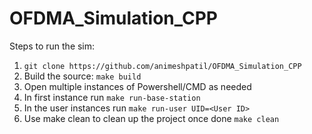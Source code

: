 ﻿# OFDMA_Simulation_CPP

Steps to run the sim:

1. `git clone https://github.com/animeshpatil/OFDMA_Simulation_CPP`
2. Build the source: `make build`
3. Open multiple instances of Powershell/CMD as needed
4. In first instance run `make run-base-station`
5. In the user instances run `make run-user UID=<User ID>`
6. Use make clean to clean up the project once done `make clean`

